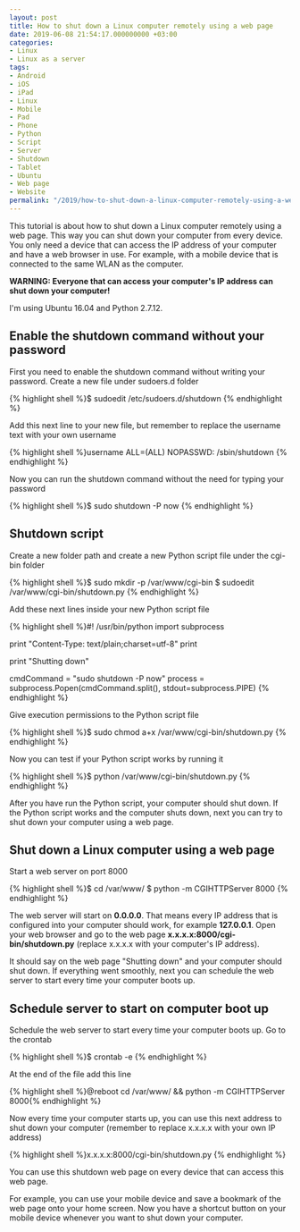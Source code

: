 ```yaml
---
layout: post
title: How to shut down a Linux computer remotely using a web page
date: 2019-06-08 21:54:17.000000000 +03:00
categories:
- Linux
- Linux as a server
tags:
- Android
- iOS
- iPad
- Linux
- Mobile
- Pad
- Phone
- Python
- Script
- Server
- Shutdown
- Tablet
- Ubuntu
- Web page
- Website
permalink: "/2019/how-to-shut-down-a-linux-computer-remotely-using-a-web-page/"
---
```

This tutorial is about how to shut down a Linux computer remotely using a web page. This way you can shut down your computer from every device. You only need a device that can access the IP address of your computer and have a web browser in use. For example, with a mobile device that is connected to the same WLAN as the computer.

**WARNING: Everyone that can access your computer's IP address can shut down your computer!**

I'm using Ubuntu 16.04 and Python 2.7.12.

## Enable the shutdown command without your password

First you need to enable the shutdown command without writing your password. Create a new file under sudoers.d folder

{% highlight shell %}$ sudoedit /etc/sudoers.d/shutdown
{% endhighlight %}

Add this next line to your new file, but remember to replace the username text with your own username

{% highlight shell %}username ALL=(ALL) NOPASSWD: /sbin/shutdown
{% endhighlight %}

Now you can run the shutdown command without the need for typing your password

{% highlight shell %}$ sudo shutdown -P now
{% endhighlight %}

## Shutdown script

Create a new folder path and create a new Python script file under the cgi-bin folder

{% highlight shell %}$ sudo mkdir -p /var/www/cgi-bin
$ sudoedit /var/www/cgi-bin/shutdown.py
{% endhighlight %}

Add these next lines inside your new Python script file

{% highlight shell %}#! /usr/bin/python
import subprocess

print "Content-Type: text/plain;charset=utf-8"
print

print "Shutting down"

cmdCommand = "sudo shutdown -P now"
process = subprocess.Popen(cmdCommand.split(), stdout=subprocess.PIPE)
{% endhighlight %}

Give execution permissions to the Python script file

{% highlight shell %}$ sudo chmod a+x /var/www/cgi-bin/shutdown.py
{% endhighlight %}

Now you can test if your Python script works by running it

{% highlight shell %}$ python /var/www/cgi-bin/shutdown.py
{% endhighlight %}

After you have run the Python script, your computer should shut down. If the Python script works and the computer shuts down, next you can try to shut down your computer using a web page.

## Shut down a Linux computer using a web page

Start a web server on port 8000

{% highlight shell %}$ cd /var/www/
$ python -m CGIHTTPServer 8000
{% endhighlight %}

The web server will start on **0.0.0.0**. That means every IP address that is configured into your computer should work, for example **127.0.0.1**. Open your web browser and go to the web page **x.x.x.x:8000/cgi-bin/shutdown.py** (replace x.x.x.x with your computer's IP address).

It should say on the web page "Shutting down" and your computer should shut down. If everything went smoothly, next you can schedule the web server to start every time your computer boots up.

## Schedule server to start on computer boot up

Schedule the web server to start every time your computer boots up. Go to the crontab

{% highlight shell %}$ crontab -e
{% endhighlight %}

At the end of the file add this line

{% highlight shell %}@reboot cd /var/www/ && python -m CGIHTTPServer 8000{% endhighlight %}

Now every time your computer starts up, you can use this next address to shut down your computer (remember to replace x.x.x.x with your own IP address)

{% highlight shell %}x.x.x.x:8000/cgi-bin/shutdown.py
{% endhighlight %}

You can use this shutdown web page on every device that can access this web page.

For example, you can use your mobile device and save a bookmark of the web page onto your home screen. Now you have a shortcut button on your mobile device whenever you want to shut down your computer.